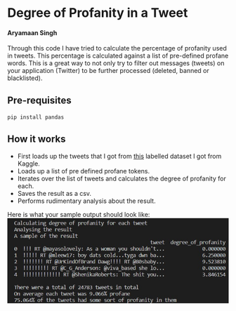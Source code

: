 # Degree of Profanity in a Tweet
#### Aryamaan Singh

Through this code I have tried to calculate the percentage of profanity used in tweets. This percentage is calculated against a list of pre-defined profane words.
This is a great way to not only try to filter out messages (tweets) on your application (Twitter) to be further processed (deleted, banned or blacklisted).

## Pre-requisites
```sh
pip install pandas
```

## How it works

- First loads up the tweets that I got from [this](https://www.kaggle.com/datasets/mrmorj/hate-speech-and-offensive-language-dataset) labelled dataset I got from Kaggle.
- Loads up a list of pre defined profane tokens.
- Iterates over the list of tweets and calculates the degree of profanity for each.
- Saves the result as a csv.
- Performs rudimentary analysis about the result.

Here is what your sample output should look like:
![Alt text](.\img\sample_output.jpg "Sample Output")


